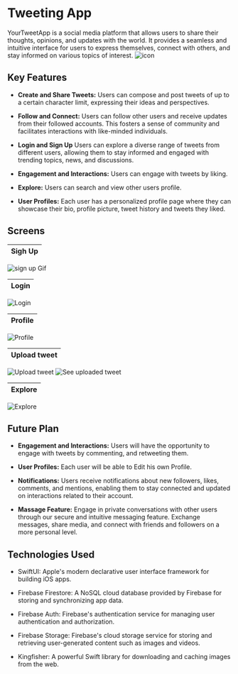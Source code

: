 

# Tweeting App

YourTweetApp is a social media platform that allows users to share their thoughts, opinions, and updates with the world. It provides a seamless and intuitive interface for users to express themselves, connect with others, and stay informed on various topics of interest.
![icon](https://github.com/vladi4560/Twitter_IOS/assets/64600121/54681c7d-47ef-447d-9239-c36d290ffc53)

## Key Features

- **Create and Share Tweets:** Users can compose and post tweets of up to a certain character limit, expressing their ideas and perspectives.

- **Follow and Connect:** Users can follow other users and receive updates from their followed accounts. This fosters a sense of community and facilitates interactions with like-minded individuals.

- **Login and Sign Up** Users can explore a diverse range of tweets from different users, allowing them to stay informed and engaged with trending topics, news, and discussions.

- **Engagement and Interactions:** Users can engage with tweets by liking.
  
- **Explore:** Users can search and view other users profile.

- **User Profiles:** Each user has a personalized profile page where they can showcase their bio, profile picture, tweet history and tweets they liked.


## Screens

| Sigh Up | 
| --- | 
![sign up Gif](https://github.com/vladi4560/Twitter_IOS/assets/64600121/a9cae57a-d455-497c-8c24-45065b80e5e5.gif)


| Login | 
| --- | 
![Login](https://github.com/vladi4560/Twitter_IOS/assets/64600121/5dc96558-a5a9-4ff2-895d-1f3d1fba7554.gif)


| Profile | 
| --- | 
![Profile](https://github.com/vladi4560/Twitter_IOS/assets/64600121/15d8c0fa-2741-4481-994e-ab3bedd9fa13.gif)


| Upload tweet | 
| --- | 
![Upload tweet](https://github.com/vladi4560/Twitter_IOS/assets/64600121/cdef21ac-16e4-4e71-9e3b-d01f7438c8dc.gif)
![See uploaded tweet](https://github.com/vladi4560/Twitter_IOS/assets/64600121/599da43f-2780-4a86-94e4-e1826ef9d705.gif)

| Explore | 
| --- | 
![Explore](https://github.com/vladi4560/Twitter_IOS/assets/64600121/8eb4654b-bb82-40c3-9068-bb5de01abb91.gif)


## Future Plan

- **Engagement and Interactions:** Users will have the opportunity to engage with tweets by commenting, and retweeting them.

- **User Profiles:** Each user will be able to Edit his own Profile.

- **Notifications:** Users receive notifications about new followers, likes, comments, and mentions, enabling them to stay connected and updated on interactions related to their account.
- **Massage Feature:** Engage in private conversations with other users through our secure and intuitive messaging feature. Exchange messages, share media, and connect with friends and followers on a more personal level.

## Technologies Used

- SwiftUI: Apple's modern declarative user interface framework for building iOS apps.

- Firebase Firestore: A NoSQL cloud database provided by Firebase for storing and synchronizing app data.

- Firebase Auth: Firebase's authentication service for managing user authentication and authorization.

- Firebase Storage: Firebase's cloud storage service for storing and retrieving user-generated content such as images and videos.

- Kingfisher: A powerful Swift library for downloading and caching images from the web.



